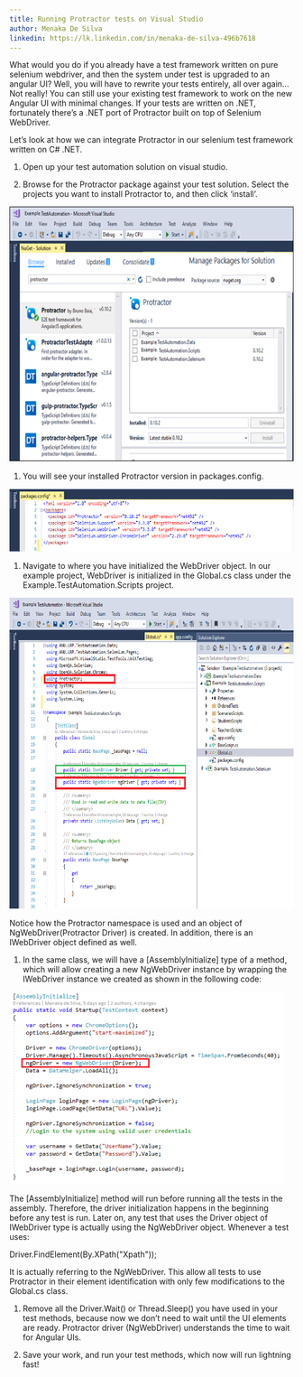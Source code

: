 ```yaml
---
title: Running Protractor tests on Visual Studio
author: Menaka De Silva
linkedin: https://lk.linkedin.com/in/menaka-de-silva-496b7618
---
```


What would you do if you already have a test framework written on pure
selenium webdriver, and then the system under test is upgraded to an
angular UI? Well, you will have to rewrite your tests entirely, all over
again... Not really! You can still use your existing test framework to
work on the new Angular UI with minimal changes. If your tests are
written on .NET, fortunately there’s a .NET port of Protractor built on
top of Selenium WebDriver.

Let’s look at how we can integrate Protractor in our selenium test
framework written on C\# .NET.

1.  Open up your test automation solution on visual studio.

2.  Browse for the Protractor package against your test solution. Select
    the projects you want to install Protractor to, and then
    click ‘install’.

<img src="/img/ProtractorVS1.png" width="665" height="452" />



1.  You will see your installed Protractor version in packages.config.

<img src="/img/ProtractorVS2.png" width="640" height="111" />



1.  Navigate to where you have initialized the WebDriver object. In our
    example project, WebDriver is initialized in the Global.cs class
    under the Example.TestAutomation.Scripts project.

<img src="/img/ProtractorVS3.png" width="701" height="551" />



Notice how the Protractor namespace is used and an object of
NgWebDriver(Protractor Driver) is created. In addition, there is an
IWebDriver object defined as well.

1.  In the same class, we will have a \[AssemblyInitialize\] type of a
    method, which will allow creating a new NgWebDriver instance by
    wrapping the IWebDriver instance we created as shown in the
    following code:

<img src="/img/ProtractorVS4.png" width="487" height="341" />

The \[AssemblyInitialize\] method will run before running all the tests
in the assembly. Therefore, the driver initialization happens in the
beginning before any test is run. Later on, any test that uses the
Driver object of IWebDriver type is actually using the NgWebDriver
object. Whenever a test uses:

Driver.FindElement(By.XPath("Xpath"));

It is actually referring to the NgWebDriver. This allow all tests to use
Protractor in their element identification with only few modifications
to the Global.cs class.

1.  Remove all the Driver.Wait() or Thread.Sleep() you have used in your
    test methods, because now we don’t need to wait until the UI
    elements are ready. Protractor driver (NgWebDriver) understands the
    time to wait for Angular UIs.

2.  Save your work, and run your test methods, which now will run
    lightning fast!


